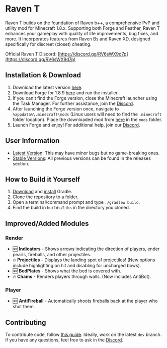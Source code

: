 # Raven T

Raven T builds on the foundation of Raven b++, a comprehensive PvP and utility mod for Minecraft 1.8.x. Supporting both Forge and Feather, Raven T enhances your gameplay with quality of life improvements, bug fixes, and more. It incorporates features from Raven Bs and Raven XD, designed specifically for discreet (closet) cheating.

Official Raven T Discord: [https://discord.gg/RV6sWX9d7p](https://discord.gg/RV6sWX9d7p)

## Installation & Download

1. Download the latest version [here](https://github.com/TejasLamba2006/Raven-T/releases/latest).
2. Download Forge for 1.8.9 [here](https://maven.minecraftforge.net/net/minecraftforge/forge/1.8.9-11.15.1.2318-1.8.9/forge-1.8.9-11.15.1.2318-1.8.9-installer.jar) and run the installer.
3. If you can't find the Forge version, close the Minecraft launcher using the Task Manager. For further assistance, join the [Discord](https://discord.gg/UqJ8ngteud).
4. After launching the Forge version once, navigate to `%appdata%\.minecraft\mods` (Linux users will need to find the `.minecraft` folder location). Place the downloaded mod from [here](https://github.com/TejasLamba2006/Raven-T/releases/latest) in the `mods` folder.
5. Launch Forge and enjoy! For additional help, join our [Discord](https://discord.gg/RV6sWX9d7p).

## User Information

- [Latest Version](https://github.com/TejasLamba2006/Raven-T/releases/latest): This may have minor bugs but no game-breaking ones.
- [Stable Versions](https://github.com/TejasLamba2006/Raven-T/releases): All previous versions can be found in the releases section.

## How to Build it Yourself

1. [Download](https://gradle.org/next-steps/?version=2.7&format=bin) and [install](https://docs.gradle.org/current/userguide/installation.html) Gradle.
2. Clone the repository to a folder.
3. Open a terminal/command prompt and type `./gradlew build`.
4. Find the build in `builds/libs` in the directory you cloned.

## Improved/Added Modules

### Render

- 🆕 **Indicators** - Shows arrows indicating the direction of players, ender pearls, fireballs, and other projectiles.
- 🔥 **Projectiles** - Displays the landing spot of projectiles! (New options include highlighting on hit and disabling for uncharged bows).
- 🆕 **BedPlates** - Shows what the bed is covered with.
- 🔥 **Chams** - Renders players through walls. (Now includes AntiBot).

### Player

- 🆕 **AntiFireball** - Automatically shoots fireballs back at the player who shot them.

## Contributing

To contribute code, follow [this guide](https://gist.github.com/MarcDiethelm/7303312#file-contributing-md). Ideally, work on the latest `dev` branch. If you have any questions, feel free to ask in the [Discord](https://discord.gg/RV6sWX9d7p).
